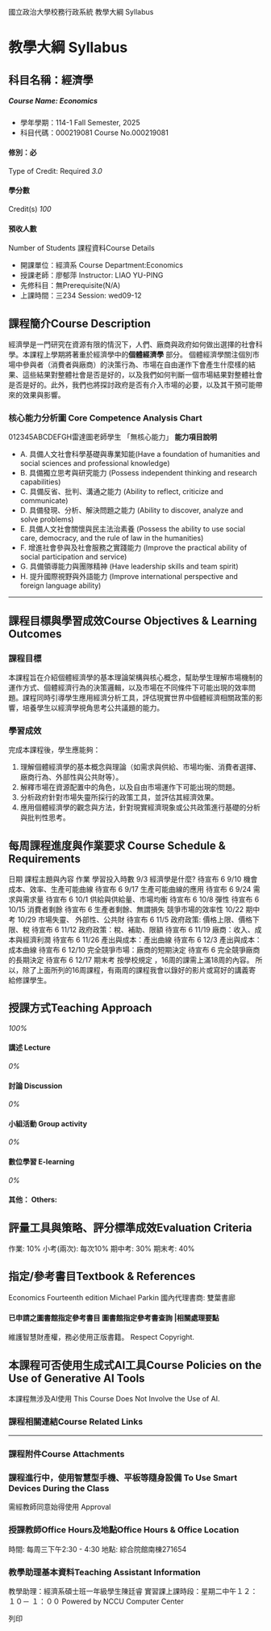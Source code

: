 國立政治大學校務行政系統 教學大綱 Syllabus
# 教學大綱 Syllabus
##  科目名稱：經濟學
#####  Course Name: Economics
  * 學年學期：114-1 Fall Semester, 2025 
  * 科目代碼：000219081 Course No.000219081


#### 修別：必
Type of Credit: Required 
_3.0_
#### 學分數
Credit(s)
_100_
#### 預收人數
Number of Students
課程資料Course Details
  * 開課單位：經濟系 Course Department:Economics 
  * 授課老師：廖郁萍 Instructor: LIAO YU-PING 
  * 先修科目：無Prerequisite(N/A)
  * 上課時間：三234 Session: wed09-12


##  課程簡介Course Description
經濟學是一門研究在資源有限的情況下，人們、廠商與政府如何做出選擇的社會科學。本課程上學期將著重於經濟學中的**個體經濟學** 部分。
個體經濟學關注個別市場中參與者（消費者與廠商）的決策行為、市場在自由運作下會產生什麼樣的結果、這些結果對整體社會是否是好的，以及我們如何判斷一個市場結果對整體社會是否是好的。此外，我們也將探討政府是否有介入市場的必要，以及其干預可能帶來的效果與影響。
###  核心能力分析圖 Core Competence Analysis Chart
012345ABCDEFGH雷達圖老師學生
「無核心能力」 
**能力項目說明**
  * A. 具備人文社會科學基礎與專業知能(Have a foundation of humanities and social sciences and professional knowledge)
  * B. 具備獨立思考與研究能力 (Possess independent thinking and research capabilities)
  * C. 具備反省、批判、溝通之能力 (Ability to reflect, criticize and communicate)
  * D. 具備發現、分析、解決問題之能力 (Ability to discover, analyze and solve problems)
  * E. 具備人文社會關懷與民主法治素養 (Possess the ability to use social care, democracy, and the rule of law in the humanities)
  * F. 增進社會參與及社會服務之實踐能力 (Improve the practical ability of social participation and service)
  * G. 具備領導能力與團隊精神 (Have leadership skills and team spirit)
  * H. 提升國際視野與外語能力 (Improve international perspective and foreign language ability)


* * *
##  課程目標與學習成效Course Objectives & Learning Outcomes 
### 課程目標
本課程旨在介紹個體經濟學的基本理論架構與核心概念，幫助學生理解市場機制的運作方式、個體經濟行為的決策邏輯，以及市場在不同條件下可能出現的效率問題。課程同時引導學生應用經濟分析工具，評估現實世界中個體經濟相關政策的影響，培養學生以經濟學視角思考公共議題的能力。
### 學習成效
完成本課程後，學生應能夠：
  1. 理解個體經濟學的基本概念與理論（如需求與供給、市場均衡、消費者選擇、廠商行為、外部性與公共財等）。
  2. 解釋市場在資源配置中的角色，以及自由市場運作下可能出現的問題。
  3. 分析政府針對市場失靈所採行的政策工具，並評估其經濟效果。
  4. 應用個體經濟學的觀念與方法，針對現實經濟現象或公共政策進行基礎的分析與批判性思考。


##  每周課程進度與作業要求 Course Schedule & Requirements
日期 課程主題與內容 作業 學習投入時數
9/3 經濟學是什麼? 待宣布 6 
9/10 機會成本、效率、生產可能曲線 待宣布 6 
9/17 生產可能曲線的應用 待宣布 6 
9/24 需求與需求量 待宣布 6 
10/1 供給與供給量、市場均衡 待宣布 6
10/8 彈性 待宣布 6
10/15 消費者剩餘 待宣布 6
生產者剩餘、無謂損失 
競爭市場的效率性 
10/22 期中考
10/29 市場失靈、 外部性、公共財 待宣布 6 
11/5 政府政策: 價格上限、價格下限、稅 待宣布 6
11/12 政府政策：稅、補助、限額 待宣布 6
11/19 廠商：收入、成本與經濟利潤 待宣布 6
11/26 產出與成本：產出曲線 待宣布 6
12/3 產出與成本：成本曲線 待宣布 6
12/10 完全競爭市場：廠商的短期決定 待宣布 6
完全競爭廠商的長期決定 待宣布 6
12/17 期末考 
按學校規定 ，16周的課需上滿18周的內容。 所以，除了上面所列的16周課程，有兩周的課程我會以錄好的影片或寫好的講義寄給修課學生。 
##  授課方式Teaching Approach
_100%_
####  講述 Lecture
_0%_
####  討論 Discussion
_0%_
####  小組活動 Group activity
_0%_
####  數位學習 E-learning
_0%_
####  其他： Others:
##  評量工具與策略、評分標準成效Evaluation Criteria
作業: 10%
小考(兩次): 每次10%
期中考: 30%
期末考: 40%
##  指定/參考書目Textbook & References
Economics 
Fourteenth edition
Michael Parkin
國內代理書商: 雙葉書廊
####  已申請之圖書館指定參考書目  圖書館指定參考書查詢 |相關處理要點
維護智慧財產權，務必使用正版書籍。 Respect Copyright.
##  本課程可否使用生成式AI工具Course Policies on the Use of Generative AI Tools
本課程無涉及AI使用 This Course Does Not Involve the Use of AI.
###  課程相關連結Course Related Links
* * *
###  課程附件Course Attachments
###  課程進行中，使用智慧型手機、平板等隨身設備 To Use Smart Devices During the Class
需經教師同意始得使用  Approval
###  授課教師Office Hours及地點Office Hours & Office Location
時間: 每周三下午2:30 - 4:30
地點: 綜合院館南棟271654
###  教學助理基本資料Teaching Assistant Information
教學助理：經濟系碩士班一年級學生陳廷睿
實習課上課時段：星期二中午１２：１０－ １：００
Powered by NCCU Computer Center
  
列印
